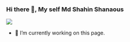 ### Hi there 👋, My self Md Shahin Shanaous
![](https://scontent.fdac140-1.fna.fbcdn.net/v/t39.30808-6/274577816_2997416317237170_3756280724053300785_n.jpg?_nc_cat=104&ccb=1-5&_nc_sid=730e14&_nc_ohc=_JvfvKxirvQAX-9N3j4&_nc_ht=scontent.fdac140-1.fna&oh=00_AT8b-aFHqZXy5nhCUgWV812dpbhbH1pGRK4Ku8PsdLnkiQ&oe=621A850D)


- 🔭 I’m currently working on this page. 

